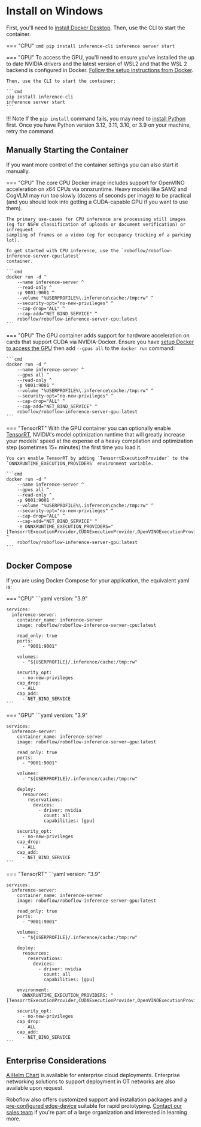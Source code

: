 # Install on Windows

First, you'll need to [install Docker Desktop](https://docs.docker.com/desktop/setup/install/windows-install/).
Then, use the CLI to start the container.

=== "CPU"
    ```cmd
    pip install inference-cli
    inference server start
    ```

=== "GPU"
    To access the GPU, you'll need to ensure you've installed the up to date NVIDIA drivers and the
    latest version of WSL2 and that the WSL 2 backend is configured in Docker.
    [Follow the setup instructions from Docker](https://docs.docker.com/desktop/features/gpu/).

    Then, use the CLI to start the container:

    ```cmd
    pip install inference-cli
    inference server start
    ```

!!! Note
    If the `pip install` command fails, you may need to
    [install Python](https://www.python.org/downloads/release/python-3128/#:~:text=Windows%20installer%20(64%2Dbit))
    first. Once you have Python version 3.12, 3.11, 3.10, or 3.9 on your machine, retry the command.

## Manually Starting the Container

If you want more control of the container settings you can also start it
manually.

=== "CPU"
    The core CPU Docker image includes support for OpenVINO acceleration on
    x64 CPUs via onnxruntime. Heavy models like SAM2 and CogVLM may run too
    slowly (dozens of seconds per image) to be practical (and you should
    look into getting a CUDA-capable GPU if you want to use them).

    The primary use-cases for CPU inference are processing still images
    (eg for NSFW classification of uploads or document verification) or infrequent
    sampling of frames on a video (eg for occupancy tracking of a parking lot).

    To get started with CPU inference, use the `roboflow/roboflow-inference-server-cpu:latest`
    container.

    ```cmd
    docker run -d ^
        --name inference-server ^
        --read-only ^
        -p 9001:9001 ^
        --volume "%USERPROFILE%\.inference\cache:/tmp:rw" ^
        --security-opt="no-new-privileges" ^
        --cap-drop="ALL" ^
        --cap-add="NET_BIND_SERVICE" ^
        roboflow/roboflow-inference-server-cpu:latest
    ```

=== "GPU"
    The GPU container adds support for hardware acceleration on cards that support CUDA
    via NVIDIA-Docker. Ensure you have
    [setup Docker to access the GPU](https://docs.docker.com/desktop/features/gpu/)
    then add `--gpus all` to the `docker run` command:

    ```cmd
    docker run -d ^
        --name inference-server ^
        --gpus all ^
        --read-only ^
        -p 9001:9001 ^
        --volume "%USERPROFILE%\.inference\cache:/tmp:rw" ^
        --security-opt="no-new-privileges" ^
        --cap-drop="ALL" ^
        --cap-add="NET_BIND_SERVICE" ^
        roboflow/roboflow-inference-server-gpu:latest
    ```

=== "TensorRT"
    With the GPU container you can optionally enable
    [TensorRT](https://developer.nvidia.com/tensorrt), NVIDIA's model optimization
    runtime that will greatly increase your models' speed at the expense of a heavy
    compilation and optimization step (sometimes 15+ minutes) the first time you
    load it.

    You can enable TensorRT by adding `TensorrtExecutionProvider` to the `ONNXRUNTIME_EXECUTION_PROVIDERS` environment variable.

    ```cmd
    docker run -d ^
        --name inference-server ^
        --gpus all ^
        --read-only ^
        -p 9001:9001 ^
        --volume "%USERPROFILE%\.inference\cache:/tmp:rw" ^
        --security-opt="no-new-privileges" ^
        --cap-drop="ALL" ^
        --cap-add="NET_BIND_SERVICE" ^
        -e ONNXRUNTIME_EXECUTION_PROVIDERS="[TensorrtExecutionProvider,CUDAExecutionProvider,OpenVINOExecutionProvider,CPUExecutionProvider]" ^
        roboflow/roboflow-inference-server-gpu:latest
    ```

## Docker Compose

If you are using Docker Compose for your application, the equivalent yaml is:

=== "CPU"
    ```yaml
    version: "3.9"
    
    services:
      inference-server:
        container_name: inference-server
        image: roboflow/roboflow-inference-server-cpu:latest
    
        read_only: true
        ports:
          - "9001:9001"

        volumes:
          - "${USERPROFILE}/.inference/cache:/tmp:rw"
    
        security_opt:
          - no-new-privileges
        cap_drop:
          - ALL
        cap_add:
          - NET_BIND_SERVICE
    ```

=== "GPU"
    ```yaml
    version: "3.9"
    
    services:
      inference-server:
        container_name: inference-server
        image: roboflow/roboflow-inference-server-gpu:latest
    
        read_only: true
        ports:
          - "9001:9001"

        volumes:
          - "${USERPROFILE}/.inference/cache:/tmp:rw"
    
        deploy:
          resources:
            reservations:
              devices:
                - driver: nvidia
                  count: all
                  capabilities: [gpu]
    
        security_opt:
          - no-new-privileges
        cap_drop:
          - ALL
        cap_add:
          - NET_BIND_SERVICE
    ```

=== "TensorRT"
    ```yaml
    version: "3.9"
    
    services:
      inference-server:
        container_name: inference-server
        image: roboflow/roboflow-inference-server-gpu:latest
    
        read_only: true
        ports:
          - "9001:9001"
        
        volumes:
          - "${USERPROFILE}/.inference/cache:/tmp:rw"
    
        deploy:
          resources:
            reservations:
              devices:
                - driver: nvidia
                  count: all
                  capabilities: [gpu]

        environment:
          ONNXRUNTIME_EXECUTION_PROVIDERS: "[TensorrtExecutionProvider,CUDAExecutionProvider,OpenVINOExecutionProvider,CPUExecutionProvider]"

        security_opt:
          - no-new-privileges
        cap_drop:
          - ALL
        cap_add:
          - NET_BIND_SERVICE
    ```

## Enterprise Considerations

[A Helm Chart](https://github.com/roboflow/inference/tree/main/inference/enterprise/helm-chart)
is available for enterprise cloud deployments. Enterprise networking solutions to support
deployment in OT networks are also available upon request.

Roboflow also offers customized support and installation packages and
[a pre-configured edge-device](https://roboflow.com/hardware)
suitable for rapid prototyping. [Contact our sales team](https://roboflow.com/sales)
if you're part of a large organization and interested in learning more.